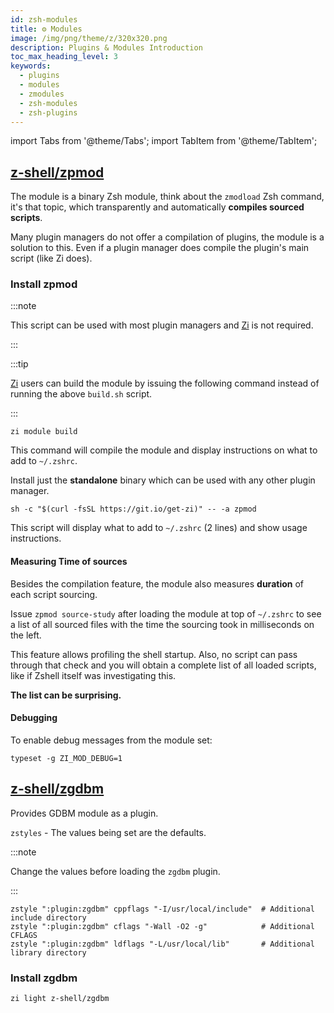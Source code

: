 ```yaml
---
id: zsh-modules
title: ⚙️ Modules
image: /img/png/theme/z/320x320.png
description: Plugins & Modules Introduction
toc_max_heading_level: 3
keywords:
  - plugins
  - modules
  - zmodules
  - zsh-modules
  - zsh-plugins
---
```


<!-- @format -->

import Tabs from '@theme/Tabs'; import TabItem from '@theme/TabItem';

## <i class="fa-brands fa-github"></i> [z-shell/zpmod][]

The module is a binary Zsh module, think about the `zmodload` Zsh command, it's that topic, which transparently and automatically **compiles sourced scripts**.

Many plugin managers do not offer a compilation of plugins, the module is a solution to this. Even if a plugin manager does compile the plugin's main script (like Zi does).

### Install zpmod

:::note

This script can be used with most plugin managers and [Zi][] is not required.

:::

<Tabs>
  <TabItem value="zi" label="Zi" default>

:::tip

[Zi][] users can build the module by issuing the following command instead of running the above `build.sh` script.

:::

```shell
zi module build
```

This command will compile the module and display instructions on what to add to `~/.zshrc`.

  </TabItem>
  <TabItem value="standalone" label="Standalone">

Install just the **standalone** binary which can be used with any other plugin manager.

```shell
sh -c "$(curl -fsSL https://git.io/get-zi)" -- -a zpmod
```

This script will display what to add to `~/.zshrc` (2 lines) and show usage instructions.

  </TabItem>
</Tabs>

#### Measuring Time of sources

Besides the compilation feature, the module also measures **duration** of each script sourcing.

Issue `zpmod source-study` after loading the module at top of `~/.zshrc` to see a list of all sourced files with the time the sourcing took in milliseconds on the left.

This feature allows profiling the shell startup. Also, no script can pass through that check and you will obtain a complete list of all loaded scripts, like if Zshell itself was investigating this.

**The list can be surprising.**

#### Debugging

To enable debug messages from the module set:

```shell
typeset -g ZI_MOD_DEBUG=1
```

## <i class="fa-brands fa-github"></i> [z-shell/zgdbm][]

Provides GDBM module as a plugin.

`zstyles` - The values being set are the defaults.

:::note

Change the values before loading the `zgdbm` plugin.

:::

```shell title="~/.zshrc" showLineNumbers
zstyle ":plugin:zgdbm" cppflags "-I/usr/local/include"  # Additional include directory
zstyle ":plugin:zgdbm" cflags "-Wall -O2 -g"            # Additional CFLAGS
zstyle ":plugin:zgdbm" ldflags "-L/usr/local/lib"       # Additional library directory
```

### Install zgdbm

```shell
zi light z-shell/zgdbm
```

<!-- end-of-file -->
<!-- links -->
<!-- external -->

[z-shell/zpmod]: https://github.com/z-shell/zpmod
[zi]: https://github.com/z-shell/zi
[z-shell/zgdbm]: https://github.com/z-shell/zgdbm
